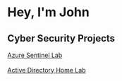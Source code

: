 <h1>Hey, I'm John </h1>

<h2>Cyber Security Projects</h2>
<a href="https://github.com/john9907/Azure-Cloud-Sentinel-Lab-SIEM-/blob/main/README.md">Azure Sentinel Lab</a>
<br />
<br />
<a href="https://github.com/john9907/Active-Directory-Lab">Active Directory Home Lab</a>

